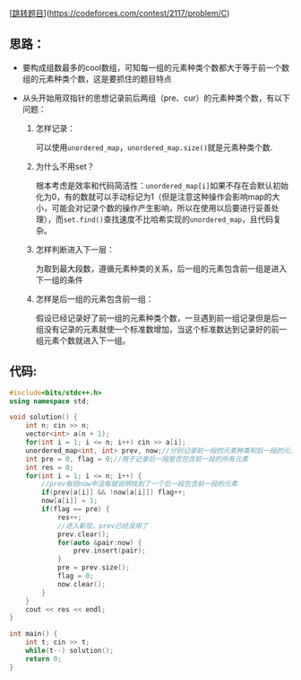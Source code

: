 [[跳转题目](https://codeforces.com/contest/2117/problem/C)](https://codeforces.com/contest/2117/problem/C)

## 思路：

- 要构成组数最多的cool数组，可知每一组的元素种类个数都大于等于前一个数组的元素种类个数，这是要抓住的题目特点
- 从头开始用双指针的思想记录前后两组（pre、cur）的元素种类个数，有以下问题：

  1. 怎样记录：

      可以使用`unordered_map`，`unordered_map.size()`就是元素种类个数.
  2. 为什么不用set？

      根本考虑是效率和代码简洁性：`unordered_map[i]`如果不存在会默认初始化为0，有的数就可以手动标记为1（但是注意这种操作会影响map的大小，可能会对记录个数的操作产生影响，所以在使用以后要进行妥善处理），而`set.find()`查找速度不比哈希实现的`unordered_map`，且代码复杂。
  3. 怎样判断进入下一层：

      为取到最大段数，遵循元素种类的关系，后一组的元素包含前一组是进入下一组的条件
  4. 怎样是后一组的元素包含前一组：

      假设已经记录好了前一组的元素种类个数，一旦遇到前一组记录但是后一组没有记录的元素就使一个标准数增加，当这个标准数达到记录好的前一组元素个数就进入下一组。


## 代码:

```cpp
#include<bits/stdc++.h>
using namespace std;

void solution() {
    int n; cin >> n;
    vector<int> a(n + 1);
    for(int i = 1; i <= n; i++) cin >> a[i];
    unordered_map<int, int> prev, now;//分别记录前一段的元素种类和后一段的元素种类及其具体元素
    int pre = 0, flag = 0;//用于记录后一段是否包含前一段的所有元素
    int res = 0;
    for(int i = 1; i <= n; i++) {
        //prev有但now中没有就说明找到了一个后一段包含前一段的元素
        if(prev[a[i]] && !now[a[i]]) flag++;
        now[a[i]] = 1;
        if(flag == pre) {
            res++;
            //进入新层，prev已经没用了
            prev.clear();
            for(auto &pair:now) {
                prev.insert(pair);
            }
            pre = prev.size();
            flag = 0;
            now.clear();
        }
    }
    cout << res << endl;
}

int main() {
    int t; cin >> t;
    while(t--) solution();
    return 0;
}
```